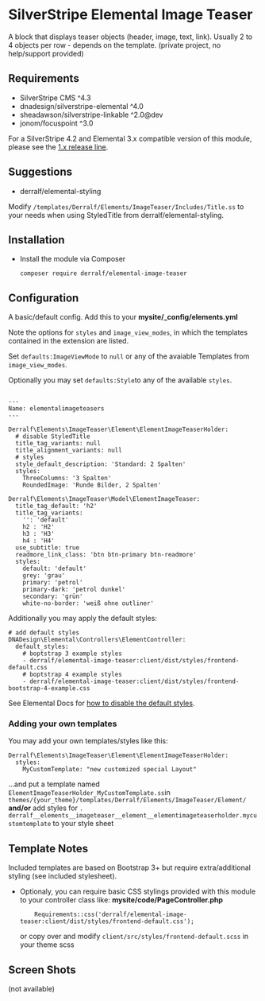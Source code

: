 # SilverStripe Elemental Image Teaser

A block that displays teaser objects (header, image, text, link). Usually 2 to 4 objects per row - depends on the template.
(private project, no help/support provided)

## Requirements

* SilverStripe CMS ^4.3
* dnadesign/silverstripe-elemental ^4.0
* sheadawson/silverstripe-linkable ^2.0@dev
* jonom/focuspoint ^3.0

For a SilverStripe 4.2 and Elemental 3.x compatible version of this module, please see the [1.x release line](https://github.com/derralf/silverstripe-elemental-image-teaser/tree/1.0#readme).


## Suggestions
* derralf/elemental-styling

Modify `/templates/Derralf/Elements/ImageTeaser/Includes/Title.ss` to your needs when using StyledTitle from derralf/elemental-styling.


## Installation

- Install the module via Composer
  ```
  composer require derralf/elemental-image-teaser
  ```


## Configuration

A basic/default config. Add this to your **mysite/\_config/elements.yml**

Note the options for `styles` and `image_view_modes`, in which the templates contained in the extension are listed.

Set `defaults:ImageViewMode` to `null` or any of the avaiable Templates from `image_view_modes`.

Optionally you may set `defaults:Style`to any of the available `styles`.

```

---
Name: elementalimageteasers
---

Derralf\Elements\ImageTeaser\Element\ElementImageTeaserHolder:
  # disable StyledTitle
  title_tag_variants: null
  title_alignment_variants: null
  # styles
  style_default_description: 'Standard: 2 Spalten'
  styles:
    ThreeColumns: '3 Spalten'
    RoundedImage: 'Runde Bilder, 2 Spalten'

Derralf\Elements\ImageTeaser\Model\ElementImageTeaser:
  title_tag_default: 'h2'
  title_tag_variants:
    '': 'default'
    h2 : 'H2'
    h3 : 'H3'
    h4 : 'H4'
  use_subtitle: true
  readmore_link_class: 'btn btn-primary btn-readmore'
  styles:
    default: 'default'
    grey: 'grau'
    primary: 'petrol'
    primary-dark: 'petrol dunkel'
    secondary: 'grün'
    white-no-border: 'weiß ohne outliner'
```

Additionally you may apply the default styles:

```
# add default styles
DNADesign\Elemental\Controllers\ElementController:
  default_styles:
    # boptstrap 3 example styles
    - derralf/elemental-image-teaser:client/dist/styles/frontend-default.css
    # boptstrap 4 example styles
    - derralf/elemental-image-teaser:client/dist/styles/frontend-bootstrap-4-example.css
```

See Elemental Docs for [how to disable the default styles](https://github.com/dnadesign/silverstripe-elemental#disabling-the-default-stylesheets).

### Adding your own templates

You may add your own templates/styles like this:

```
Derralf\Elements\ImageTeaser\Element\ElementImageTeaserHolder:
  styles:
    MyCustomTemplate: "new customized special Layout"
```

...and put a template named `ElementImageTeaserHolder_MyCustomTemplate.ss`in `themes/{your_theme}/templates/Derralf/Elements/ImageTeaser/Element/`  
**and/or**
add styles for `. derralf__elements__imageteaser__element__elementimageteaserholder.mycustomtemplate` to your style sheet



## Template Notes

Included templates are based on Bootstrap 3+ but require extra/additional styling (see included stylesheet).

- Optionaly, you can require basic CSS stylings provided with this module to your controller class like:
  **mysite/code/PageController.php**
  ```
      Requirements::css('derralf/elemental-image-teaser:client/dist/styles/frontend-default.css');
  ```
  or copy over and modify `client/src/styles/frontend-default.scss` in your theme scss


## Screen Shots

(not available)


